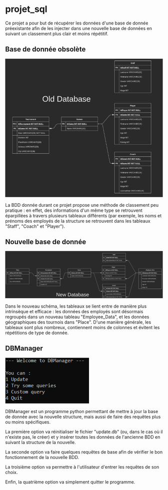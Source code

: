 # projet_sql
Ce projet a pour but de récupérer les données d'une base de donnée préexistante afin de les injecter dans une nouvelle base de données en suivant un classement plus clair et moins répétitif.

## Base de donnée obsolète
![old_db](/images/old_db.PNG)

La BDD donnée durant ce projet propose une méthode de classement peu pratique : en effet, des informations d'un même type se retrouvent éparpillées à travers plusieurs tableaux différents (par exemple, les noms et prénoms des employés de la structure se retrouvent dans les tableaux "Staff", "Coach" et "Player").

## Nouvelle base de donnée

![new_db](/images/new_db.PNG)

Dans le nouveau schéma, les tableaux se lient entre de manière plus intrinsèque et efficace : les données des employés sont désormais regroupés dans un nouveau tableau "Employee_Data", et les données géographiques des tournois dans "Place". D'une manière générale, les tableaux sont plus nombreux, contiennent moins de colonnes et évitent les répétitions de type de donnée.

## DBManager

![db_manager](/images/db_manager.PNG)

DBManager est un programme python permettant de mettre à jour la base de donnée avec la nouvelle structure, mais aussi de faire des requêtes plus ou moins spécifiques.

La première option va réinitialiser le fichier "update.db" (ou, dans le cas où il n'existe pas, le créer) et y insérer toutes les données de l'ancienne BDD en suivant la structure de la nouvelle.

La seconde option va faire quelques requêtes de base afin de vérifier le bon fonctionnement de la nouvelle BDD.

La troisième option va permettre à  l'utilisateur d'entrer les requêtes de son choix.

Enfin, la quatrième option va simplement quitter le programme.